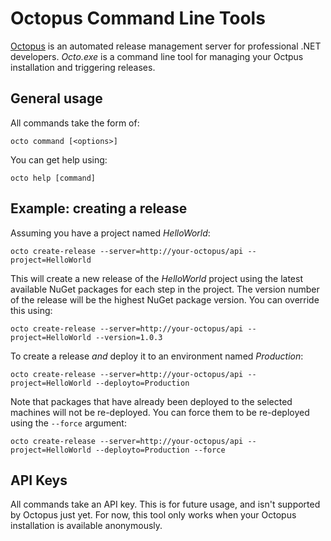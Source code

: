 # Octopus Command Line Tools

[Octopus][1] is an automated release management server for professional .NET developers.  *Octo.exe* is a command line tool for managing your Octpus installation and triggering releases. 

## General usage

All commands take the form of:

    octo command [<options>]

You can get help using:

    octo help [command]

## Example: creating a release

Assuming you have a project named *HelloWorld*:

    octo create-release --server=http://your-octopus/api --project=HelloWorld
    
This will create a new release of the *HelloWorld* project using the latest available NuGet packages for each step in the project. The version number of the release will be the highest NuGet package version. You can override this using:

    octo create-release --server=http://your-octopus/api --project=HelloWorld --version=1.0.3

To create a release *and* deploy it to an environment named *Production*:

    octo create-release --server=http://your-octopus/api --project=HelloWorld --deployto=Production

Note that packages that have already been deployed to the selected machines will not be re-deployed. You can force them to be re-deployed using the `--force` argument:

    octo create-release --server=http://your-octopus/api --project=HelloWorld --deployto=Production --force

## API Keys

All commands take an API key. This is for future usage, and isn't supported by Octopus just yet. For now, this tool only works when your Octopus installation is available anonymously. 

[1]: http://octopusdeploy.com 